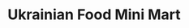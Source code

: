 ---
title: "Ukrainian Food Mini Mart"
url: /medicine-hat/ukrainian-food-mini-mart/
shop: Lebensmittel
---